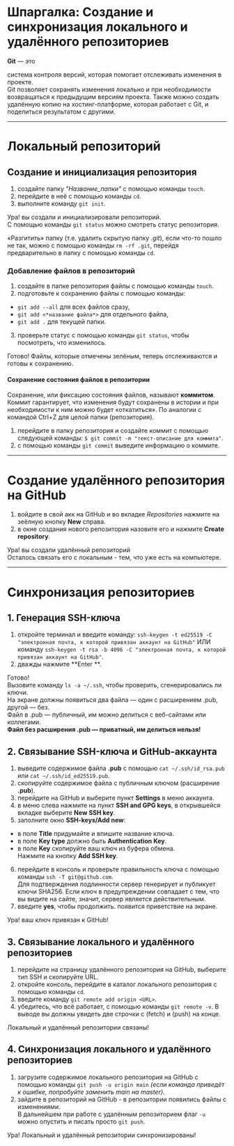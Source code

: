 # **Шпаргалка: Создание и синхронизация локального и удалённого репозиториев**

**Git** — это

система контроля версий, которая помогает отслеживать изменения в проекте.  
Git позволяет сохранять изменения локально и при необходимости возвращаться к предыдущим версиям проекта. Также можно создать удалённую копию на хостинг-платформе, которая работает с Git, и поделиться результатом с другими.

---

# **Локальный репозиторий**

## **Создание и инициализация репозитория**

1. создайте папку *"Название_папки"* с помощью команды ```touch```.
2. перейдите в неё с помощью команды ```cd```.
3. выполните команду ```git init```.  

Ура! вы создали и инициализировали репозиторий.  
С помощью команды ```git status``` можно смотреть статус репозитория.  


«Разгитить» папку (т.е. удалить скрытую папку *.git*), если что-то пошло не так, можно с помощью команды ```rm -rf .git```, перейдя предварительно в папку с помощью команды ```cd```.  

### **Добавление файлов в репозиторий**

1. создайте в папке репозитория файлы с помощью команды ```touch```.
2. подготовьте к сохранению файлы с помощью команды:
- ```git add --all``` для всех файлов сразу,
- ```git add <*название файла*>``` для отдельного файла,
- ```git add .``` для текущей папки.
3. проверьте статус с помощью команды ```git status```, чтобы посмотреть, что изменилось.  

Готово! Файлы, которые отмечены зелёным, теперь отслеживаются и готовы к сохранению.  

#### **Сохранение состояния файлов в репозитории**

Сохранение, или фиксацию состояния файлов, называют **коммитом**. Коммит гарантирует, что изменения будут сохранены в истории и при необходимости к ним можно будет «откатиться». По аналогии с командой Ctrl+Z для целой папки (репозитория).  
1. перейдите в папку репозитория и создайте коммит с помощью следующей команды: ```$ git commit -m "текст-описание для коммита"```.
2. с помощью команды ```git commit``` выведите информацию о коммите.

---

# **Создание удалённого репозитория на GitHub**

1. войдите в свой акк на GitHub и во вкладке *Repositories* нажмите на зеёлную кнопку **New** справа.
2. в окне создания нового репозитория назовите его и нажмите **Create repository**.  

Ура! вы создали удалённый репозиторий  
Осталось связать его с локальным - тем, что уже есть на компьютере.

---

# **Синхронизация репозиториев**

## **1. Генерация SSH-ключа**

1. откройте терминал и введите команду: ```ssh-keygen -t ed25519 -C "электронная почта, к которой привязан аккаунт на GitHub"``` ИЛИ команду ```ssh-keygen -t rsa -b 4096 -C "электронная почта, к которой привязан аккаунт на GitHub"```.
2. дважды нажмите **Enter **.  

Готово!  
Вызовите команду ```ls -a ~/.ssh```, чтобы проверить, сгенерировались ли ключи.  
На экране должны появиться два файла — один с расширением .pub, другой — без.  
Файл в .pub — публичный, им можно делиться с веб-сайтами или коллегами.  
**Файл без расширения .pub — приватный, им делиться нельзя!**


## **2. Связывание SSH-ключа и GitHub-аккаунта**

1. выведите содержимое файла **.pub** с помощью ```cat ~/.ssh/id_rsa.pub``` или ```cat ~/.ssh/id_ed25519.pub```.
2. скопируйте содержимое файла с публичным ключом (расширение **.pub**).
3. перейдите на GitHub и выберите пункт **Settings** в меню аккаунта.
4. в меню слева нажмите на пункт **SSH and GPG keys**, в открывшейся вкладке выберите **New SSH key**.
5. заполните окно **SSH-keys/Add new**: 
- в поле **Title** придумайте и впишите название ключа.
- в поле **Key type** должно быть **Authentication Key**.
- в поле **Key** скопируйте ваш ключ из буфера обмена.  
Нажмите на кнопку **Add SSH key**.
6. перейдите в консоль и проверьте правильность ключа с помощью команды ```ssh -T git@github.com```.  
Для подтверждения подлинности сервер генерирует и публикует ключи SHA256. Если ключ в предупреждении совпадает с тем, что вы видите на сайте, значит, сервер является действительным. 
7. введите **yes**, чтобы продолжить. появится приветствие на экране.  

Ура! ваш ключ привязан к GitHub!

## **3. Связывание локального и удалённого репозиториев**

1. перейдите на страницу удалённого репозитория на GitHub, выберите тип SSH и скопируйте URL.
2. откройте консоль, перейдите в каталог локального репозитория с помощью команды ```cd```.
3. введите команду ```git remote add origin <URL>```.
4. убедитесь, что всё работает, с помощью команды ```git remote -v```. В выводе вы должны увидеть две строчки c (fetch) и (push) на конце.  

Локальный и удалённый репозитории связаны! 

## **4. Синхронизация локального и удалённого репозиториев**

1. загрузите содержимое локального репозитория на GitHub с помощью команды ```git push -u origin main``` *(если команда приведёт к ошибке, попробуйте заменить main на master)*. 
2. зайдите в репозиторий на GitHub - в репозитории появились файлы с изменениями.  
В дальнейшем при работе с удалённым репозиторием флаг ```-u``` можно опустить и писать просто ```git push```.  

Ура! Локальный и удалённый репозитории синхронизированы!

